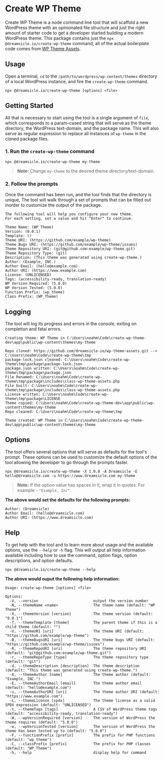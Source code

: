 # Create WP Theme

Create WP Theme is a node command line tool that will scaffold a new WordPress theme with an opinionated file structure and just the right amount of starter code to get a developer started building a modern WordPress theme. This package contains just the `npx @dreamsicle.io/create-wp-theme` command, all of the actual boilerplate code comes from [WP Theme Assets](https://github.com/dreamsicle-io/wp-theme-assets).

## Usage

Open a terminal, `cd` to the `/path/to/wordpress/wp-content/themes` directory of a local WordPress instance, and fire the `create-wp-theme` command.

```shell 
npx @dreamsicle.io/create-wp-theme [options] <file>
```

## Getting Started

All that is necessary to start using the tool is a single argument of `file`, which corresponds to a param-cased string that will serve as the theme directory, the WordPress text-domain, and the package name. This will also serve as regular expression to replace all instances of `wp-theme` in the cloned package files.

### 1. Run the `create-wp-theme` command

```shell
npx @dreamsicle.io/create-wp-theme my-theme
```

> **Note:** Change `my-theme` to the desired theme directory/text-domain.

### 2. Follow the prompts

Once the command has been run, and the tool finds that the directory is unique, The tool will walk through a set of prompts that can be filled out inorder to customize the output of the package. 

```shell
The following tool will help you configure your new theme.
For each setting, set a value and hit "Enter" to continue.

Theme Name: (WP Theme) 
Version: (0.0.1) 
Template: () 
Theme URI: (https://github.com/example/wp-theme) 
Theme Bugs URI: (https://github.com/example/wp-theme/issues) 
Theme Repository URI: (git@github.com:example/wp-theme.git) 
Theme Repository Type: (git) 
Description: (This theme was generated using create-wp-theme.) 
Author: (Example, INC.) 
Author Email: (hello@example.com) 
Author URI: (https://www.example.com) 
License: (UNLICENSED) 
Tags: (accessibility-ready, translation-ready) 
WP Version Required: (5.0.0) 
WP Version Tested: (5.0.0) 
Function Prefix: (wp_theme) 
Class Prefix: (WP_Theme) 
```

## Logging

The tool will log its progress and errors in the console, exiting on completion and fatal errors.

```shell
Creating theme: WP Theme in C:\Users\noahm\Code\create-wp-theme-dev\app\public\wp-content\themes\my-theme

Repo cloned: https://github.com/dreamsicle-io/wp-theme-assets.git --> C:\Users\noahm\Code\create-wp-theme\tmp
package-lock.json cleaned: C:\Users\noahm\Code\create-wp-theme\tmp\package\package-lock.json
package.json written: C:\Users\noahm\Code\create-wp-theme\tmp\package\package.json
File Renamed: C:\Users\noahm\Code\create-wp-theme\tmp\package\includes\class-wp-theme-assets.php
File built: C:\Users\noahm\Code\create-wp-theme\tmp\package\includes\class-wp-theme-assets.php
License written: C:\Users\noahm\Code\create-wp-theme\tmp\package\LICENSE
Theme copied: C:\Users\noahm\Code\create-wp-theme-dev\app\public\wp-content\themes\my-theme
Repo cleaned: C:\Users\noahm\Code\create-wp-theme\tmp

Theme created: WP Theme in C:\Users\noahm\Code\create-wp-theme-dev\app\public\wp-content\themes\my-theme
```

## Options

The tool offers several options that will serve as defaults for the tool's prompt. These options can be used to customize the default options of the tool allowing the developer to go through the prompts faster.

```shell 
npx @dreamsicle.io/create-wp-theme -X 1.0.0 -A Dreamsicle -E hello@dreamsicle.com -u https://www.dreamsicle.com my-theme
```

> **Note:** If the option value has spaces in it, wrap it in quotes. For example - `"Example, Inc"`.

**The above would set the defaults for the following prompts:**

```shell
Author: (Dreamsicle) 
Author Email: (hello@dreamsicle.com) 
Author URI: (https://www.dreamsicle.com)  
```

## Help 

To get help with the tool and to learn more about usage and the available options, use the `--help` or `-h` flag. This will output all help information available including how to use the command, option flags, option descriptions, and option defaults.

```shell
npx @dreamsicle.io/create-wp-theme --help
```

**The above would ouput the following help information:**

```shell
Usage: create-wp-theme [options] <file>

Options:
  -V, --version                         output the version number
  -N, --themeName <name>                The theme name (default: "WP Theme")
  -X, --themeVersion [version]          The theme version (default: "0.0.1")
  -T, --themeTemplate [theme]           The parent theme if this is a child theme (default: "")
  -U, --themeURI [uri]                  The theme URI (default: "https://github.com/example/wp-theme")
  -B, --themeBugsURI [uri]              The theme bugs URI (default: "https://github.com/example/wp-theme/issues")
  -R, --themeRepoURI [uri]              The theme repository URI (default: "git@github.com:example/wp-theme.git")
  -r, --themeRepoType [type]            The theme repository type (default: "git")
  -d, --themeDescription [description]  The theme description (default: "This theme was generated using create-wp-theme.") 
  -A, --themeAuthor [name]              The theme author (default: "Example, INC.")
  -E, --themeAuthorEmail [email]        The theme author email (default: "hello@example.com")
  -u, --themeAuthorURI [uri]            The theme author URI (default: "https://www.example.com")
  -L, --themeLicense [spdx]             The theme license as a valid SPDX expression (default: "UNLICENSED")
  -t, --themeTags [tags]                A CSV of WordPress theme tags (default: "accessibility-ready, translation-ready")  
  -W, --wpVersionRequired [version]     The version of WordPress the theme requires (default: "5.0.0")
  -w, --wpVersionTested [version]       The version of WordPress the theme has been tested up to (default: "5.0.0")        
  -F, --functionPrefix [prefix]         The prefix for PHP functions (default: "wp_theme")
  -C, --classPrefix [prefix]            The prefix for PHP classes (default: "WP_Theme")
  -h, --help                            display help for command
```


